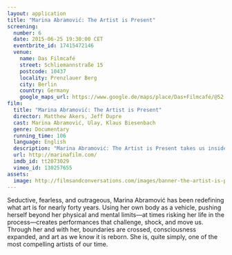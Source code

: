 ```yaml
---
layout: application
title: "Marina Abramović: The Artist is Present"
screening:
  number: 6
  date: 2015-06-25 19:30:00 CET
  eventbrite_id: 17415472146
  venue:
    name: Das Filmcafé
    street: Schliemannstraße 15
    postcode: 10437
    locality: Prenzlauer Berg
    city: Berlin
    country: Germany
    google_maps_url: https://www.google.de/maps/place/Das+Filmcafé/@52.543592,13.41985,17z/data=!4m6!1m3!3m2!1s0x47a84dff985f5863:0x6730066f8aa942d6!2sDas+Filmcafé!3m1!1s0x47a84dff985f5863:0x6730066f8aa942d6
film:
  title: "Marina Abramović: The Artist is Present"
  director: Matthew Akers, Jeff Dupre
  cast: Marina Abramović, Ulay, Klaus Biesenbach
  genre: Documentary
  running_time: 106
  language: English
  description: "Marina Abramović: The Artist is Present takes us inside Marina’s world, following her as she prepares for what may be the most important moment of her life: a major retrospective of her work, taking place at the Museum of Modern Art in New York."
  url: http://marinafilm.com/
  imdb_id: tt2073029
  vimeo_id: 130257655
assets:
  image: http://filmsandconversations.com/images/banner-the-artist-is-present.jpg
---
```

Seductive, fearless, and outrageous, Marina Abramović has been redefining what art is for nearly forty years.  Using her own body as a vehicle, pushing herself beyond her physical and mental limits—at times risking her life in the process—creates performances that challenge, shock, and move us.  Through her and with her, boundaries are crossed, consciousness expanded, and art as we know it is reborn.  She is, quite simply, one of the most compelling artists of our time.
